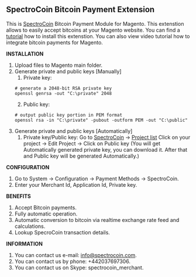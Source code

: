 SpectroCoin Bitcoin Payment Extension
---------------

This is [SpectroCoin](https://spectrocoin.com/) Bitcoin Payment Module for Magento. This extenstion allows to easily accept bitcoins at your Magento website. You can find a [tutorial](https://www.youtube.com/watch?v=gfb9U4ySfRk) how to install this extenstion. You can also view video tutorial how to integrate bitcoin payments for Magento.

**INSTALLATION**

1. Upload files to Magento main folder.
2. Generate private and public keys [Manually]
    1. Private key:
    ```shell
    # generate a 2048-bit RSA private key
    openssl genrsa -out "C:\private" 2048
    ```
    2. Public key:
    ```shell
    # output public key portion in PEM format
    openssl rsa -in "C:\private" -pubout -outform PEM -out "C:\public"
    ```
3. Generate private and public keys [Automatically]
	1. Private key/Public key:
	Go to [SpectroCoin](https://spectrocoin.com/) -> [Project list](https://spectrocoin.com/en/merchant/api/list.html)
	Click on your project  -> Edit Project -> Click on Public key (You will get Automatically generated private key, you can download it. After that and Public key will be generated Automatically.)
    
**CONFIGURATION**

1. Go to System -> Configuration -> Payment Methods -> SpectroCoin.
2. Enter your Merchant Id, Application Id, Private key.

**BENEFITS**
 
1. Accept Bitcoin payments.
2. Fully automatic operation.
3. Automatic conversion to bitcoin via realtime exchange rate feed and calculations.
4. Lookup SpecroCoin transaction details.

**INFORMATION** 

1. You can contact us e-mail: info@spectrocoin.com.
2. You can contact us by phone: +442037697306.
3. You can contact us on Skype: spectrocoin_merchant.
